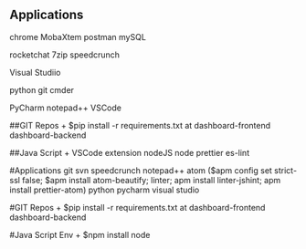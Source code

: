 ## Applications
chrome
MobaXtem
postman
mySQL

rocketchat
7zip
speedcrunch

Visual Studiio

python
git
cmder

PyCharm
notepad++
VSCode


##GIT Repos + $pip install -r requirements.txt
at 
dashboard-frontend 
dashboard-backend

##Java Script + VSCode extension
nodeJS
node
prettier
es-lint

#Applications
git
svn
speedcrunch
notepad++
atom ($apm config set strict-ssl false; $apm install atom-beautify; linter; apm install linter-jshint; apm install prettier-atom)
python
pycharm
visual studio

#GIT Repos + $pip install -r requirements.txt
at 
dashboard-frontend 
dashboard-backend

#Java Script Env + $npm install
node






